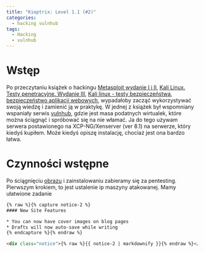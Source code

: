 ```yaml
---
title: "Kioptrix: Level 1.1 (#2)"
categories:
  - hacking vulnhub
tags:
  - Hacking
  - vulnhub
---
```

# Wstęp
Po przeczytaniu książek o hackingu 
[Metasploit wydanie I i II](https://www.goodreads.com/book/show/19274492-metasploit-penetration-testing-cookbook-second-edition), [Kali Linux. Testy penetracyjne. Wydanie III](https://www.goodreads.com/book/show/39211056-web-penetration-testing-with-kali-linux), [Kali linux - testy bezpieczeństwa](https://www.goodreads.com/book/show/53328771-kali-linux-testy-bezpiecze-stwa-testy-penetracyjne-i-etyczne-hakowanie), [bezpieczeństwo aplikacji webowych](https://www.goodreads.com/book/show/48718398-bezpiecze-stwo-aplikacji-webowych), wypadałoby zacząć wykorzystywać swoją wiedzę i zamienić ją w praktykę. W jednej z książek był wspomniany wspaniały serwis [vulnhub](https://www.vulnhub.com/), gdzie jest masa podatnych wirtualek, które można ściągnąć i spróbować się na nie włamać. Ja do tego używam serwera postawionego na XCP-NG/Xenserver (ver 8.1) na serwerze, który kiedyś kupiłem. Może kiedyś opiszę instalację, chociaż jest ona bardzo łatwa.

# Czynności wstępne
Po ściągnięciu [obrazu](https://www.vulnhub.com/entry/kioptrix-level-11-2,23/) i zainstalowaniu zabieramy się za pentesting. Pierwszym krokiem, to jest ustalenie ip maszyny atakowanej. Mamy ułatwione zadanie

```html
{% raw %}{% capture notice-2 %}
#### New Site Features

* You can now have cover images on blog pages
* Drafts will now auto-save while writing
{% endcapture %}{% endraw %}

<div class="notice">{% raw %}{{ notice-2 | markdownify }}{% endraw %}</div>
```

